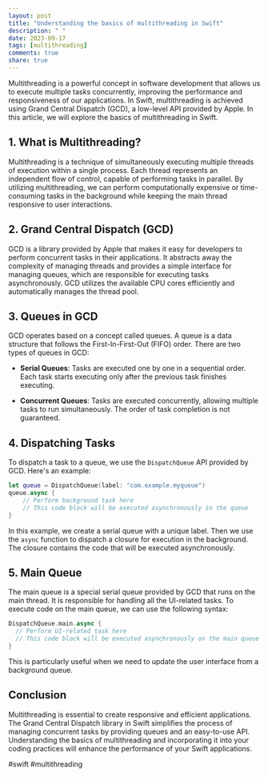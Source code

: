 ```yaml
---
layout: post
title: "Understanding the basics of multithreading in Swift"
description: " "
date: 2023-09-17
tags: [multithreading]
comments: true
share: true
---
```


Multithreading is a powerful concept in software development that allows us to execute multiple tasks concurrently, improving the performance and responsiveness of our applications. In Swift, multithreading is achieved using Grand Central Dispatch (GCD), a low-level API provided by Apple. In this article, we will explore the basics of multithreading in Swift.

## 1. What is Multithreading?

Multithreading is a technique of simultaneously executing multiple threads of execution within a single process. Each thread represents an independent flow of control, capable of performing tasks in parallel. By utilizing multithreading, we can perform computationally expensive or time-consuming tasks in the background while keeping the main thread responsive to user interactions.

## 2. Grand Central Dispatch (GCD)

GCD is a library provided by Apple that makes it easy for developers to perform concurrent tasks in their applications. It abstracts away the complexity of managing threads and provides a simple interface for managing queues, which are responsible for executing tasks asynchronously. GCD utilizes the available CPU cores efficiently and automatically manages the thread pool.

## 3. Queues in GCD

GCD operates based on a concept called queues. A queue is a data structure that follows the First-In-First-Out (FIFO) order. There are two types of queues in GCD:

- **Serial Queues**: Tasks are executed one by one in a sequential order. Each task starts executing only after the previous task finishes executing.
  
- **Concurrent Queues**: Tasks are executed concurrently, allowing multiple tasks to run simultaneously. The order of task completion is not guaranteed.

## 4. Dispatching Tasks

To dispatch a task to a queue, we use the `DispatchQueue` API provided by GCD. Here's an example:

```swift
let queue = DispatchQueue(label: "com.example.myqueue")
queue.async {
    // Perform background task here
    // This code block will be executed asynchronously in the queue
}
```

In this example, we create a serial queue with a unique label. Then we use the `async` function to dispatch a closure for execution in the background. The closure contains the code that will be executed asynchronously.

## 5. Main Queue

The main queue is a special serial queue provided by GCD that runs on the main thread. It is responsible for handling all the UI-related tasks. To execute code on the main queue, we can use the following syntax:

```swift
DispatchQueue.main.async {
  // Perform UI-related task here
  // This code block will be executed asynchronously on the main queue
}
```

This is particularly useful when we need to update the user interface from a background queue.

## Conclusion

Multithreading is essential to create responsive and efficient applications. The Grand Central Dispatch library in Swift simplifies the process of managing concurrent tasks by providing queues and an easy-to-use API. Understanding the basics of multithreading and incorporating it into your coding practices will enhance the performance of your Swift applications.

#swift #multithreading
